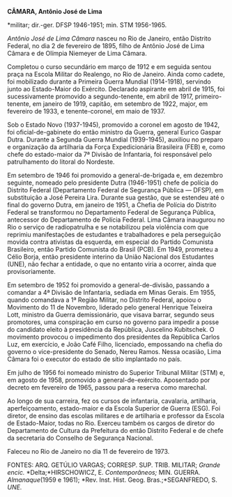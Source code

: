 **CÂMARA, Antônio José de Lima**

\*militar; dir.-ger. DFSP 1946-1951; min. STM 1956-1965.

*Antônio José de Lima Câmara* nasceu no Rio de Janeiro, então Distrito
Federal, no dia 2 de fevereiro de 1895, filho de Antônio José de Lima
Câmara e de Olímpia Niemeyer de Lima Câmara.

Completou o curso secundário em março de 1912 e em seguida sentou praça
na Escola Militar do Realengo, no Rio de Janeiro. Ainda como cadete, foi
mobilizado durante a Primeira Guerra Mundial (1914-1918), servindo junto
ao Estado-Maior do Exército. Declarado aspirante em abril de 1915, foi
sucessivamente promovido a segundo-tenente, em abril de 1917,
primeiro-tenente, em janeiro de 1919, capitão, em setembro de 1922,
major, em fevereiro de 1933, e tenente-coronel, em maio de 1937.

Sob o Estado Novo (1937-1945), promovido a coronel em agosto de 1942,
foi oficial-de-gabinete do então ministro da Guerra, general Eurico
Gaspar Dutra. Durante a Segunda Guerra Mundial (1939-1945), auxiliou no
preparo e organização da artilharia da Força Expedicionária Brasileira
(FEB) e, como chefe do estado-maior da 7ª Divisão de Infantaria, foi
responsável pelo patrulhamento do litoral do Nordeste.

Em setembro de 1946 foi promovido a general-de-brigada e, em dezembro
seguinte, nomeado pelo presidente Dutra (1946-1951) chefe de polícia do
Distrito Federal (Departamento Federal de Segurança Pública — DFSP), em
substituição a José Pereira Lira. Durante sua gestão, que se estendeu
até o final do governo Dutra, em janeiro de 1951, a Chefia de Polícia do
Distrito Federal se transformou no Departamento Federal de Segurança
Pública, antecessor do Departamento de Polícia Federal. Lima Câmara
inaugurou no Rio o serviço de radiopatrulha e se notabilizou pela
violência com que reprimiu manifestações de estudantes e trabalhadores e
pela perseguição movida contra ativistas da esquerda, em especial do
Partido Comunista Brasileiro, então Partido Comunista do Brasil (PCB).
Em 1949, prometeu a Célio Borja, então presidente interino da União
Nacional dos Estudantes (UNE), não fechar a entidade, o que no entanto
viria a ocorrer, ainda que provisoriamente.

Em setembro de 1952 foi promovido a general-de-divisão, passando a
comandar a 4ª Divisão de Infantaria, sediada em Minas Gerais. Em 1955,
quando comandava a 1ª Região Militar, no Distrito Federal, apoiou o
Movimento do 11 de Novembro, liderado pelo general Henrique Teixeira
Lott, ministro da Guerra demissionário, que visava barrar, segundo seus
promotores, uma conspiração em curso no governo para impedir a posse do
candidato eleito à presidência da República, Juscelino Kubitschek. O
movimento provocou o impedimento dos presidentes da República Carlos
Luz, em exercício, e João Café Filho, licenciado, empossando na chefia
do governo o vice-presidente do Senado, Nereu Ramos. Nessa ocasião, Lima
Câmara foi o executor do estado de sítio implantado no país.

Em julho de 1956 foi nomeado ministro do Superior Tribunal Militar (STM)
e, em agosto de 1958, promovido a general-de-exército. Aposentado por
decreto em fevereiro de 1965, passou para a reserva como marechal.

Ao longo de sua carreira, fez os cursos de infantaria, cavalaria,
artilharia, aperfeiçoamento, estado-maior e da Escola Superior de Guerra
(ESG). Foi diretor, de ensino das escolas militares e de artilharia e
professor da Escola de Estado-Maior, todas no Rio. Exerceu também os
cargos de diretor do Departamento de Cultura da Prefeitura do então
Distrito Federal e de chefe da secretaria do Conselho de Segurança
Nacional.

Faleceu no Rio de Janeiro no dia 11 de fevereiro de 1973.

FONTES: ARQ. GETÚLIO VARGAS; CORRESP. SUP. TRIB. MILITAR; *Grande
encic.* *Delta;*HIRSCHOWICZ, E. *Contemporâneos;* MIN. GUERRA.
*Almanaque*(1959 e 1961); *Rev. Inst. Hist. Geog. Bras.;*SEGANFREDO, S.
*UNE.*

 
